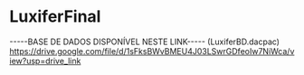 # LuxiferFinal

-----BASE DE DADOS DISPONÍVEL NESTE LINK-----
(LuxiferBD.dacpac) https://drive.google.com/file/d/1sFksBWvBMEU4J03LSwrGDfeoIw7NiWca/view?usp=drive_link 
